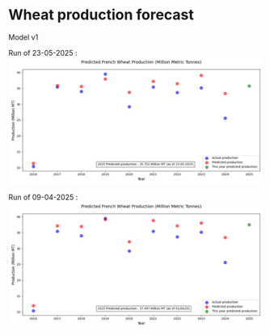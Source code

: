 # Wheat production forecast

Model v1

Run of 23-05-2025 : 
![ForecastDate23052025](YieldModel/results/linear/23-05-2025.png)

Run of 09-04-2025 : 
![ForecastDate23052025](YieldModel/results/linear/09-04-2025.png)